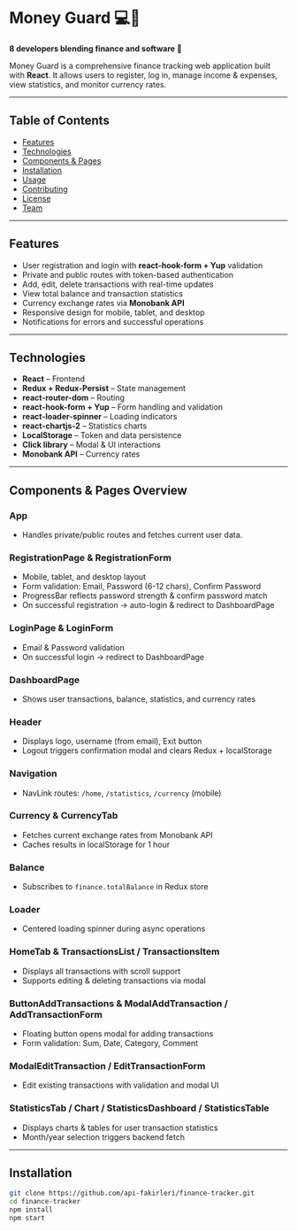 # Money Guard 💻💸

**8 developers blending finance and software 🚀**

Money Guard is a comprehensive finance tracking web application built with **React**. It allows users to register, log in, manage income & expenses, view statistics, and monitor currency rates.

---

## Table of Contents
- [Features](#features)
- [Technologies](#technologies)
- [Components & Pages](#components--pages)
- [Installation](#installation)
- [Usage](#usage)
- [Contributing](#contributing)
- [License](#license)
- [Team](#team)

---

## Features

- User registration and login with **react-hook-form + Yup** validation  
- Private and public routes with token-based authentication  
- Add, edit, delete transactions with real-time updates  
- View total balance and transaction statistics  
- Currency exchange rates via **Monobank API**  
- Responsive design for mobile, tablet, and desktop  
- Notifications for errors and successful operations  

---

## Technologies

- **React** – Frontend  
- **Redux + Redux-Persist** – State management  
- **react-router-dom** – Routing  
- **react-hook-form + Yup** – Form handling and validation  
- **react-loader-spinner** – Loading indicators  
- **react-chartjs-2** – Statistics charts  
- **LocalStorage** – Token and data persistence  
- **Click library** – Modal & UI interactions  
- **Monobank API** – Currency rates  

---

## Components & Pages Overview

### App
- Handles private/public routes and fetches current user data.

### RegistrationPage & RegistrationForm
- Mobile, tablet, and desktop layout  
- Form validation: Email, Password (6-12 chars), Confirm Password  
- ProgressBar reflects password strength & confirm password match  
- On successful registration → auto-login & redirect to DashboardPage  

### LoginPage & LoginForm
- Email & Password validation  
- On successful login → redirect to DashboardPage  

### DashboardPage
- Shows user transactions, balance, statistics, and currency rates  

### Header
- Displays logo, username (from email), Exit button  
- Logout triggers confirmation modal and clears Redux + localStorage  

### Navigation
- NavLink routes: `/home`, `/statistics`, `/currency` (mobile)  

### Currency & CurrencyTab
- Fetches current exchange rates from Monobank API  
- Caches results in localStorage for 1 hour  

### Balance
- Subscribes to `finance.totalBalance` in Redux store  

### Loader
- Centered loading spinner during async operations  

### HomeTab & TransactionsList / TransactionsItem
- Displays all transactions with scroll support  
- Supports editing & deleting transactions via modal  

### ButtonAddTransactions & ModalAddTransaction / AddTransactionForm
- Floating button opens modal for adding transactions  
- Form validation: Sum, Date, Category, Comment  

### ModalEditTransaction / EditTransactionForm
- Edit existing transactions with validation and modal UI  

### StatisticsTab / Chart / StatisticsDashboard / StatisticsTable
- Displays charts & tables for user transaction statistics  
- Month/year selection triggers backend fetch  

---

## Installation

```bash
git clone https://github.com/api-fakirleri/finance-tracker.git
cd finance-tracker
npm install
npm start
